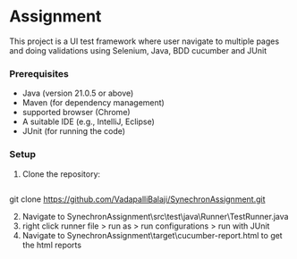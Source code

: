 # Assignment

This project is a UI test framework where user navigate to multiple pages and doing validations using Selenium, Java, BDD cucumber and JUnit

### Prerequisites

- Java (version 21.0.5 or above)
- Maven (for dependency management)
- supported browser (Chrome)
- A suitable IDE (e.g., IntelliJ, Eclipse)
- JUnit (for running the code)

### Setup

1. Clone the repository:
   ```bash
git clone https://github.com/VadapalliBalaji/SynechronAssignment.git

2. Navigate to SynechronAssignment\src\test\java\Runner\TestRunner.java
3. right click runner file > run as > run configurations > run with JUnit
4. Navigate to SynechronAssignment\target\cucumber-report.html to get the html reports
